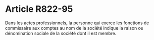 # Article R822-95

Dans les actes professionnels, la personne qui exerce les fonctions de commissaire aux comptes au nom de la société indique la raison ou dénomination sociale de la société dont il est membre.
